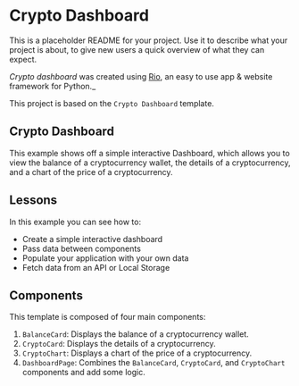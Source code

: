 # Crypto Dashboard

This is a placeholder README for your project. Use it to describe what your
project is about, to give new users a quick overview of what they can expect.

_Crypto dashboard_ was created using [Rio](https://rio.dev/), an easy to
use app & website framework for Python._

This project is based on the `Crypto Dashboard` template.

## Crypto Dashboard

This example shows off a simple interactive Dashboard, which allows you to view
the balance of a cryptocurrency wallet, the details of a cryptocurrency, and a
chart of the price of a cryptocurrency.

## Lessons

In this example you can see how to:

-   Create a simple interactive dashboard
-   Pass data between components
-   Populate your application with your own data
-   Fetch data from an API or Local Storage

## Components

This template is composed of four main components:

1. `BalanceCard`: Displays the balance of a cryptocurrency wallet.
2. `CryptoCard`: Displays the details of a cryptocurrency.
3. `CryptoChart`: Displays a chart of the price of a cryptocurrency.
4. `DashboardPage`: Combines the `BalanceCard`, `CryptoCard`, and `CryptoChart`
   components and add some logic.
